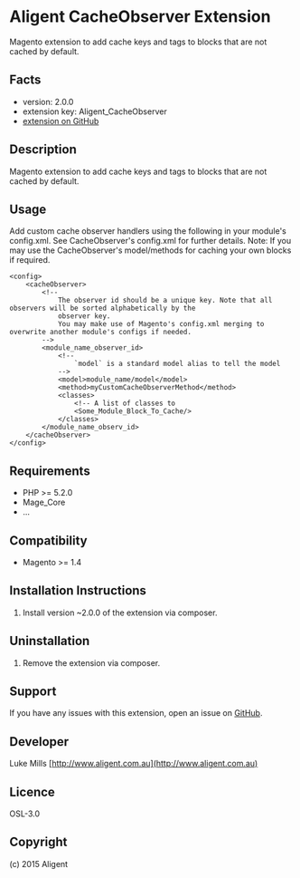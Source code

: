 Aligent CacheObserver Extension
===============================
Magento extension to add cache keys and tags to blocks that are not cached by default.

Facts
-----
- version: 2.0.0
- extension key: Aligent_CacheObserver
- [extension on GitHub](https://github.com/aligent/CacheObserver)

Description
-----------
Magento extension to add cache keys and tags to blocks that are not cached by default.

Usage
-----
Add custom cache observer handlers using the following in your module's config.xml.
See CacheObserver's config.xml for further details.
Note: If you may use the CacheObserver's model/methods for caching your own blocks if required.
```
<config>
    <cacheObserver>
        <!--
            The observer id should be a unique key. Note that all observers will be sorted alphabetically by the
            observer key.
            You may make use of Magento's config.xml merging to overwrite another module's configs if needed.
        -->
        <module_name_observer_id>
            <!--
                `model` is a standard model alias to tell the model
            -->
            <model>module_name/model</model>
            <method>myCustomCacheObserverMethod</method>
            <classes>
                <!-- A list of classes to
                <Some_Module_Block_To_Cache/>
            </classes>
        </module_name_observ_id>
    </cacheObserver>
</config>
```

Requirements
------------
- PHP >= 5.2.0
- Mage_Core
- ...

Compatibility
-------------
- Magento >= 1.4

Installation Instructions
-------------------------
1. Install version ~2.0.0 of the extension via composer.

Uninstallation
--------------
1. Remove the extension via composer.

Support
-------
If you have any issues with this extension, open an issue on [GitHub](https://github.com/aligent/CacheObserver/issues).

Developer
---------
Luke Mills
[http://www.aligent.com.au](http://www.aligent.com.au)

Licence
-------
OSL-3.0

Copyright
---------
(c) 2015 Aligent
